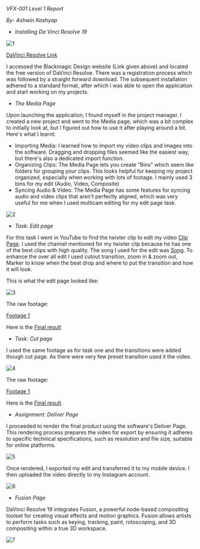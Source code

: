 
*VFX-001 Level 1 Report*

*By- Ashwin Kashyap*

- *Installing Da Vinci Resolve 19*

![1](https://github.com/user-attachments/assets/06400090-4cf8-4505-b228-ac03aaf3a2db)

[DaVinci Resolve Link](https://www.blackmagicdesign.com/event/davinciresolvedownload)

I accessed the Blackmagic Design website (Link given above) and located the free version of DaVinci Resolve. There was a registration process which was followed by a straight forward download. The subsequent installation adhered to a standard format, after which I was able to open the application and start working on my projects.

- *The Media Page*

Upon launching the application, I found myself in the project manager. I created a new project and went to the Media page, which was a bit complex to initially look at, but I figured out how to use it after playing around a bit. Here's what I learnt:

- Importing Media: I learned how to import my video clips and images into the software. Dragging and dropping files seemed like the easiest way, but there's also a dedicated import function.
- Organizing Clips: The Media Page lets you create "Bins" which seem like folders for grouping your clips. This looks helpful for keeping my project organized, especially when working with lots of footage. I mainly used 3 bins for my edit (Audio, Video, Composite)
- Syncing Audio & Video: The Media Page has some features for syncing audio and video clips that aren't perfectly aligned, which was very useful for me when I used multicam editing for my edit page task.

![2](https://github.com/user-attachments/assets/4faab6c0-69d1-45ce-8980-84174ea3777c)

- *Task: Edit page*

For this task I went in YouTube to find the twixter clip to edit my video [Clip Page](https://www.youtube.com/@RingWitDaHoodieTwixtor). I used the channel mentioned for my twixter clip because he has one of the best clips with high quality. The song I used for the edit was [Song](https://youtu.be/z5EXOl9UOnM?si=ZgpJWzNDGcslEcNj). To enhance the over all edit I used cutout transition, zoom in & zoom out, Marker to know when the beat drop and where to put the transition and how it will look.

This is what the edit page looked like:

![3](https://github.com/user-attachments/assets/c050fe44-ff7f-4b91-94c1-f9aef832414e)

The raw footage:

[Footage 1](../Edits/Materials/Video/Luffy%204k%20Twixtor%20Clips%20%28One%20Piece%29%281080P_60FPS%29.mp4)

Here is the [Final result](https://www.instagram.com/p/DDcR36ySIrw/)

- *Task: Cut page*

I used the same footage as for task one and the transitions were added though cut page. As there were very few preset transition used it the video.

![4](https://github.com/user-attachments/assets/e0cfa93a-838b-4dc3-96c3-fb99f1078b64)

The raw footage:

[Footage 1](../Edits/Materials/Video/Luffy%204k%20Twixtor%20Clips%20%28One%20Piece%29%281080P_60FPS%29.mp4)

Here is the [Final result](https://www.instagram.com/p/DDcR36ySIrw/).

- *Assignment: Deliver Page*

I proceeded to render the final product using the software's Deliver Page. This rendering process prepares the video for export by ensuring it adheres to specific technical specifications, such as resolution and file size, suitable for online platforms.

![5](https://github.com/user-attachments/assets/d4cbabc7-3df5-42c8-8d4c-1068365fdb57)

Once rendered, I exported my edit and transferred it to my mobile device. I then uploaded the video directly to my Instagram account.

![6](https://github.com/user-attachments/assets/8c71ff90-155a-43aa-a449-1d3c52fdeef7)

- *Fusion Page*

DaVinci Resolve 19 integrates Fusion, a powerful node-based compositing toolset for creating visual effects and motion graphics. Fusion allows artists to perform tasks such as keying, tracking, paint, rotoscoping, and 3D compositing within a true 3D workspace.

![7](https://github.com/user-attachments/assets/338f9142-ad9c-4a79-9b2c-cb42632ccb1f)
